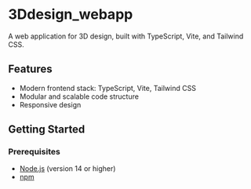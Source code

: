 # 3Ddesign_webapp

A web application for 3D design, built with TypeScript, Vite, and Tailwind CSS.

## Features

- Modern frontend stack: TypeScript, Vite, Tailwind CSS
- Modular and scalable code structure
- Responsive design

## Getting Started

### Prerequisites

- [Node.js](https://nodejs.org/) (version 14 or higher)
- [npm](https://www.npmjs.com/) 
